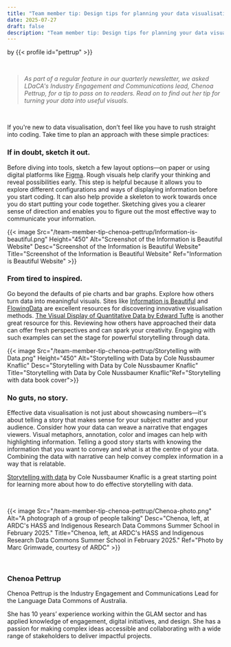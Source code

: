 ```yaml
---
title: "Team member tip: Design tips for planning your data visualisations"
date: 2025-07-27
draft: false
description: "Team member tip: Design tips for planning your data visualisations"
---
```


by {{< profile id="pettrup" >}}

<br>

>*As part of a regular feature in our quarterly newsletter, we asked LDaCA's Industry Engagement and Communications lead, Chenoa Pettrup, for a tip to pass on to readers. Read on to find out her tip for turning your data into useful visuals.*

<br>

If you're new to data visualisation, don’t feel like you have to rush straight into coding. Take time to plan an approach with these simple practices:

### If in doubt, sketch it out.
Before diving into tools, sketch a few layout options—on paper or using digital platforms like [Figma](https://www.figma.com/). Rough visuals help clarify your thinking and reveal possibilities early. This step is helpful because it allows you to explore different configurations and ways of displaying information before you start coding. It can also help provide a skeleton to work towards once you do start putting your code together. Sketching gives you a clearer sense of direction and enables you to figure out the most effective way to communicate your information.

{{< image Src="/team-member-tip-chenoa-pettrup/Information-is-beautiful.png" Height="450" Alt="Screenshot of the Information is Beautiful Website" Desc="Screenshot of the Information is Beautiful Website" Title="Screenshot of the Information is Beautiful Website" Ref="Information is Beautiful Website" >}}

### From tired to inspired.
Go beyond the defaults of pie charts and bar graphs. Explore how others turn data into meaningful visuals. Sites like [Information is Beautiful](https://www.informationisbeautifulawards.com/showcase?award=2024&type=awards) and [FlowingData](https://flowingdata.com/learning/) are excellent resources for discovering innovative visualisation methods. [The Visual Display of Quantitative Data by Edward Tufte](https://trove.nla.gov.au/work/16868817?keyword=The%20Visual%20Display%20of%20Quantitative%20Information) is another great resource for this. Reviewing how others have approached their data can offer fresh perspectives and can spark your creativity. Engaging with such examples can set the stage for powerful storytelling through data.

{{< image Src="/team-member-tip-chenoa-pettrup/Storytelling with Data.png" Height="450"  Alt="Storytelling with Data by Cole Nussbaumer Knaflic" Desc="Storytelling with Data by Cole Nussbaumer Knaflic" Title="Storytelling with Data by Cole Nussbaumer Knaflic"Ref="Storytelling with data book cover">}}

### No guts, no story.
Effective data visualisation is not just about showcasing numbers—it's about telling a story that makes sense for your subject matter and your audience. Consider how your data can weave a narrative that engages viewers.  Visual metaphors, annotation, color and images can help with highlighting information. Telling a good story starts with knowing the information that you want to convey and what is at the centre of your data. Combining the data with narrative can help convey complex information in a way that is relatable.

[Storytelling with data](https://trove.nla.gov.au/work/200778188?keyword=Story%20telling%20with%20data%20cole) by Cole Nussbaumer Knaflic  is a great starting point for learning more about how to do effective storytelling with data. 

<br>

{{< image Src="/team-member-tip-chenoa-pettrup/Chenoa-photo.png" Alt="A  photograph of a group of people talking" Desc="Chenoa, left, at ARDC's HASS and Indigenous Research Data Commons Summer School in February 2025." Title="Chenoa, left, at ARDC's HASS and Indigenous Research Data Commons Summer School in February 2025."  Ref="Photo by Marc Grimwade, courtesy of ARDC" >}}

<br>

### Chenoa Pettrup
Chenoa Pettrup is the Industry Engagement and Communications Lead for the Language Data Commons of Australia. 
 
She has 10 years’ experience working within the GLAM sector and has applied knowledge of engagement, digital initiatives, and design.  She has a passion for making complex ideas accessible and collaborating with a wide range of stakeholders to deliver impactful projects.

<br>
